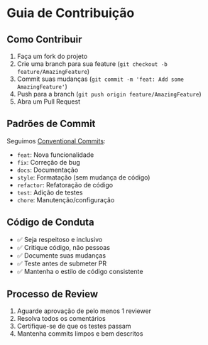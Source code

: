 # Guia de Contribuição

## Como Contribuir

1. Faça um fork do projeto
2. Crie uma branch para sua feature (`git checkout -b feature/AmazingFeature`)
3. Commit suas mudanças (`git commit -m 'feat: Add some AmazingFeature'`)
4. Push para a branch (`git push origin feature/AmazingFeature`)
5. Abra um Pull Request

## Padrões de Commit

Seguimos [Conventional Commits](https://www.conventionalcommits.org/):

- `feat`: Nova funcionalidade
- `fix`: Correção de bug
- `docs`: Documentação
- `style`: Formatação (sem mudança de código)
- `refactor`: Refatoração de código
- `test`: Adição de testes
- `chore`: Manutenção/configuração

## Código de Conduta

- ✅ Seja respeitoso e inclusivo
- ✅ Critique código, não pessoas
- ✅ Documente suas mudanças
- ✅ Teste antes de submeter PR
- ✅ Mantenha o estilo de código consistente

## Processo de Review

1. Aguarde aprovação de pelo menos 1 reviewer
2. Resolva todos os comentários
3. Certifique-se de que os testes passam
4. Mantenha commits limpos e bem descritos

